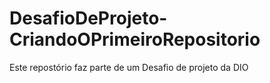 # DesafioDeProjeto-CriandoOPrimeiroRepositorio

Este repostório faz parte de um Desafio de projeto da DIO